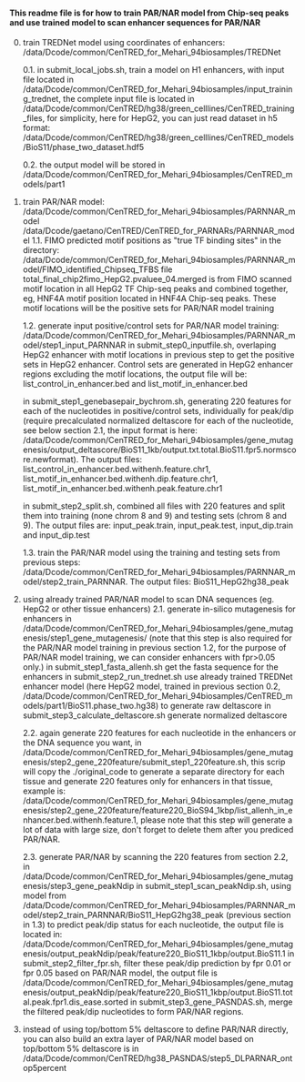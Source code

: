 #### This readme file is for how to train PAR/NAR model from Chip-seq peaks and use trained model to scan enhancer sequences for PAR/NAR

0. train TREDNet model using coordinates of enhancers: /data/Dcode/common/CenTRED_for_Mehari_94biosamples/TREDNet
	
	0.1. in submit_local_jobs.sh, train a model on H1 enhancers, with input file located in
	 /data/Dcode/common/CenTRED_for_Mehari_94biosamples/input_training_trednet, 
	 the complete input file is located in 
	 /data/Dcode/common/CenTRED/hg38/green_celllines/CenTRED_training_files, 
	 for simplicity, here for HepG2, you can just read dataset in h5 format: 
	 /data/Dcode/common/CenTRED/hg38/green_celllines/CenTRED_models/BioS11/phase_two_dataset.hdf5
	
	0.2. the output model will be stored in 
	/data/Dcode/common/CenTRED_for_Mehari_94biosamples/CenTRED_models/part1


1. train PAR/NAR model: /data/Dcode/common/CenTRED_for_Mehari_94biosamples/PARNNAR_model
/data/Dcode/gaetano/CenTRED/CenTRED_for_PARNARs/PARNNAR_model
	1.1. FIMO predicted motif positions as "true TF binding sites" in the directory: 
	/data/Dcode/common/CenTRED_for_Mehari_94biosamples/PARNNAR_model/FIMO_identified_Chipseq_TFBS
	file total_final_chip2fimo_HepG2.pvaluee_04.merged is from FIMO scanned motif location in 
	all HepG2 TF Chip-seq peaks and combined together, 
	eg, HNF4A motif position located in HNF4A Chip-seq peaks. 
	These motif locations will be the positive sets for PAR/NAR model training

	1.2. generate input positive/control sets for PAR/NAR model training: 
	/data/Dcode/common/CenTRED_for_Mehari_94biosamples/PARNNAR_model/step1_input_PARNNAR
	in submit_step0_inputfile.sh, overlaping HepG2 enhancer with motif locations in previous 
	step to get the positive sets in HepG2 enhancer. 
	Control sets are generated in HepG2 enhancer regions excluding the motif locations, 
	the output file will be: list_control_in_enhancer.bed and list_motif_in_enhancer.bed

	in submit_step1_genebasepair_bychrom.sh,  generating 220 features for each of the nucleotides in positive/control sets, individually for peak/dip (require precalculated normalized deltascore for each of the nucleotide, see below section 2.1, the input format is here: /data/Dcode/common/CenTRED_for_Mehari_94biosamples/gene_mutagenesis/output_deltascore/BioS11_1kb/output.txt.total.BioS11.fpr5.normscore.newformat). The output files: list_control_in_enhancer.bed.withenh.feature.chr1, list_motif_in_enhancer.bed.withenh.dip.feature.chr1, list_motif_in_enhancer.bed.withenh.peak.feature.chr1

	in submit_step2_split.sh, combined all files with 220 features and split them into training (none chrom 8 and 9) and testing sets (chrom 8 and 9). The output files are: input_peak.train, input_peak.test, input_dip.train and input_dip.test

	1.3. train the PAR/NAR model using the training and testing sets from previous steps: /data/Dcode/common/CenTRED_for_Mehari_94biosamples/PARNNAR_model/step2_train_PARNNAR. The output files: BioS11_HepG2hg38_peak


2. using already trained PAR/NAR model to scan DNA sequences (eg. HepG2 or other tissue enhancers)
	2.1. generate in-silico mutagenesis for enhancers in /data/Dcode/common/CenTRED_for_Mehari_94biosamples/gene_mutagenesis/step1_gene_mutagenesis/    (note that this step is also required for the PAR/NAR model training in previous section 1.2, for the purpose of PAR/NAR model training, we can consider enhancers with fpr>0.05 only.)
	in submit_step1_fasta_allenh.sh get the fasta sequence for the enhancers
	in submit_step2_run_trednet.sh use already trained TREDNet enhancer model (here HepG2 model, trained in previous section 0.2, /data/Dcode/common/CenTRED_for_Mehari_94biosamples/CenTRED_models/part1/BioS11.phase_two.hg38) to generate raw deltascore
	in submit_step3_calculate_deltascore.sh generate normalized deltascore

	2.2. again generate 220 features for each nucleotide in the enhancers or the DNA sequence you want, in /data/Dcode/common/CenTRED_for_Mehari_94biosamples/gene_mutagenesis/step2_gene_220feature/submit_step1_220feature.sh, this scrip will copy the ./original_code to generate a separate directory for each tissue and generate 220 features only for enhancers in that tissue, example is: /data/Dcode/common/CenTRED_for_Mehari_94biosamples/gene_mutagenesis/step2_gene_220feature/feature220_BioS94_1kbp/list_allenh_in_enhancer.bed.withenh.feature.1, please note that this step will generate a lot of data with large size, don't forget to delete them after you prediced PAR/NAR.

	2.3. generate PAR/NAR by scanning the 220 features from section 2.2, in /data/Dcode/common/CenTRED_for_Mehari_94biosamples/gene_mutagenesis/step3_gene_peakNdip
	in submit_step1_scan_peakNdip.sh, using model from /data/Dcode/common/CenTRED_for_Mehari_94biosamples/PARNNAR_model/step2_train_PARNNAR/BioS11_HepG2hg38_peak (previous section in 1.3) to predict peak/dip status for each nucleotide, the output file is located in: /data/Dcode/common/CenTRED_for_Mehari_94biosamples/gene_mutagenesis/output_peakNdip/peak/feature220_BioS11_1kbp/output.BioS11.1 
	in submit_step2_filter_fpr.sh, filter these peak/dip prediction by fpr 0.01 or fpr 0.05 based on PAR/NAR model, the output file is /data/Dcode/common/CenTRED_for_Mehari_94biosamples/gene_mutagenesis/output_peakNdip/peak/feature220_BioS11_1kbp/output.BioS11.total.peak.fpr1.dis_ease.sorted
	in submit_step3_gene_PASNDAS.sh, merge the filtered peak/dip nucleotides to form PAR/NAR regions.



3. instead of using top/bottom 5% deltascore to define PAR/NAR directly, you can also build an extra layer of PAR/NAR model based on top/bottom 5% deltascore is in /data/Dcode/common/CenTRED/hg38_PASNDAS/step5_DLPARNAR_ontop5percent


